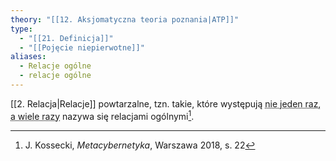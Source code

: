 ```yaml
---
theory: "[[12. Aksjomatyczna teoria poznania|ATP]]"
type:
  - "[[21. Definicja]]"
  - "[[Pojęcie niepierwotne]]"
aliases:
  - Relacje ogólne
  - relacje ogólne
---
```

[[2. Relacja|Relacje]] powtarzalne, tzn. takie, które występują <abbr title="Na tym etapie nie jest zdefiniowana matematyka, jednak przyjmijmy założenie, że w sposób rozumowy jesteśmy w stanie dojść do tego, co autor miał na myśli mówiąc 'wiele razy'.">nie jeden raz, a wiele razy</abbr> nazywa się relacjami ogólnymi[^1].

[^1]: J. Kossecki, *Metacybernetyka*, Warszawa 2018, s. 22